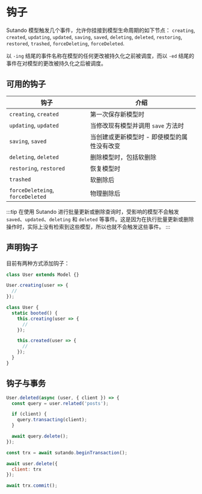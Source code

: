 <script setup>
import { useRoute } from 'vitepress'

const route = useRoute()

if (typeof _hmt != "undefined") {
  if (route?.path) {
    window._hmt.push(['_trackPageview', route.path]);
  }
}
</script>

# 钩子

Sutando 模型触发几个事件，允许你挂接到模型生命周期的如下节点： `creating`, `created`, `updating`, `updated`, `saving`, `saved`, `deleting`, `deleted`, `restoring`, `restored`, `trashed`, `forceDeleting`, `forceDeleted`. 

以 `-ing` 结尾的事件名称在模型的任何更改被持久化之前被调度，而以 `-ed` 结尾的事件在对模型的更改被持久化之后被调度。

## 可用的钩子

|  钩子  |  介绍  |
|  ----  | ----  |
|  `creating`, `created`  |  第一次保存新模型时  |
|  `updating`, `updated`  |  当修改现有模型并调用 `save` 方法时  |
|  `saving`, `saved`  |  当创建或更新模型时 - 即使模型的属性没有改变  |
|  `deleting`, `deleted`  |  删除模型时，包括软删除  |
|  `restoring`, `restored`  |  恢复模型时  |
|  `trashed`  |  软删除后  |
|  `forceDeleteing`, `forceDeleted`  |  物理删除后  |

:::tip
在使用 Sutando 进行批量更新或删除查询时，受影响的模型不会触发 `saved`、`updated`、`deleting` 和 `deleted` 等事件。这是因为在执行批量更新或删除操作时，实际上没有检索到这些模型，所以也就不会触发这些事件。
:::

## 声明钩子

目前有两种方式添加钩子：

```js
class User extends Model {}

User.creating(user => {
  //
});
```

```js
class User {
  static booted() {
    this.creating(user => {
      //
    });

    this.created(user => {
      //
    });
  }
}
```

## 钩子与事务

```js
User.deleted(async (user, { client }) => {
  const query = user.related('posts');

  if (client) {
    query.transacting(client);
  }

  await query.delete();
});

const trx = await sutando.beginTransaction();

await user.delete({
  client: trx
});

await trx.commit();
```
